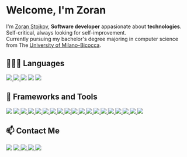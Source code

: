 # Welcome, I'm Zoran

I'm [Zoran Stojkov](https://www.zoran.dev), **Software developer** appasionate about **technologies**. Self-critical, always looking for self-improvement.  
Currently pursuing my bachelor's degree majoring in computer science from The [University of Milano-Bicocca](https://www.disco.unimib.it).

## 👨🏻‍💻 Languages

[![](https://img.shields.io/badge/-TypeScript-informational?style=flat&logo=typescript&logoColor=white&color=blue) ](#)
[![](https://img.shields.io/badge/-JavaScript-informational?style=flat&logo=javascript&logoColor=black&color=F7DF1E) ](#)
[![](https://img.shields.io/badge/-php-informational?style=flat&logo=php&logoColor=white&color=7277ad)](#)
[![](https://img.shields.io/badge/-python-informational?style=flat&logo=python&logoColor=white&color=3776AB)](#)
[![](https://img.shields.io/badge/-C%20Sharp-informational?style=flat&logo=c%20sharp&logoColor=white&color=95478d) ](#)

## :wrench: Frameworks and Tools

[![](https://img.shields.io/badge/-Visual%20Studio%20Code-informational?style=flat&logo=visual-studio-code&logoColor=white&labelColor=007ACC&color=5d5d5d)](https://code.visualstudio.com)
[![](https://img.shields.io/badge/-Microsoft%20Azure-informational?style=flat&logo=Microsoft%20Azure&logoColor=white&labelColor=0089D6&color=5d5d5d) ](https://azure.microsoft.com)
[![](https://img.shields.io/badge/-Google%20Cloud-informational?style=flat&logo=Google%20Cloud&logoColor=white&labelColor=4285F4&color=5d5d5d) ](https://cloud.google.com)
[![](https://img.shields.io/badge/-Amazon%20Web%20Services-informational?style=flat&logo=Amazon%20AWS&logoColor=white&labelColor=232F3E&color=5d5d5d) ](https://aws.amazon.com)
[![](https://img.shields.io/badge/-Angular-informational?style=flat&logo=angular&logoColor=white&labelColor=d6012f&color=5d5d5d) ](https://angular.io/)
[![](https://img.shields.io/badge/-.Net%20Core-informational?style=flat&logo=.net&logoColor=white&labelColor=6a4097&color=5d5d5d) ](https://dotnet.microsoft.com/)
[![](https://img.shields.io/badge/-Django-informational?style=flat&logo=django&logoColor=white&labelColor=092E20&color=5d5d5d) ](https://www.djangoproject.com/)
[![](https://img.shields.io/badge/-Laravel-informational?style=flat&logo=laravel&logoColor=f72a1b&labelColor=f7f7f7&color=5d5d5d) ](https://laravel.com/)
[![](https://img.shields.io/badge/-docker-informational?style=flat&logo=docker&logoColor=white&labelColor=2496ED&color=5d5d5d) ](https://www.docker.com/)
[![](https://img.shields.io/badge/-React-informational?style=flat&logo=react&logoColor=222&labelColor=61DAFB&color=5d5d5d) ](https://reactjs.org/)
[![](https://img.shields.io/badge/-Electron-informational?style=flat&logo=electron&logoColor=white&labelColor=47848F&color=5d5d5d) ](https://www.electronjs.org/)
[![](https://img.shields.io/badge/-MySql-informational?style=flat&logo=mysql&logoColor=white&labelColor=4169E1&color=5d5d5d) ](https://www.mysql.com/)
[![](https://img.shields.io/badge/-PostgreSQL-informational?style=flat&logo=PostgreSQL&logoColor=white&labelColor=4479A1&color=5d5d5d) ](https://www.postgresql.org/)
[![](https://img.shields.io/badge/-MongoDB-informational?style=flat&logo=mongodb&logoColor=white&labelColor=47A248&color=5d5d5d) ](https://www.mongodb.com/)
[![](https://img.shields.io/badge/-Node.js-informational?style=flat&logo=Node.js&logoColor=white&labelColor=339933&color=5d5d5d) ](https://nodejs.org/)
[![](https://img.shields.io/badge/-Redux-informational?style=flat&logo=redux&logoColor=white&labelColor=764ABC&color=5d5d5d) ](https://redux.js.org/)
[![](https://img.shields.io/badge/-Firebase-informational?style=flat&logo=firebase&logoColor=white&labelColor=FFCA28&color=5d5d5d) ](https://firebase.google.com/)
[![](https://img.shields.io/badge/-Bootstrap-informational?style=flat&logo=Bootstrap&logoColor=white&labelColor=7952B3&color=5d5d5d) ](https://getbootstrap.com/)
[![](https://img.shields.io/badge/-Material%20Design-informational?style=flat&logo=Material%20Design&logoColor=white&labelColor=757575&color=5d5d5d)](https://material.io/)

## 📫 Contact Me

[![](https://img.shields.io/badge/-Linkedin-informational?style=flat&logo=linkedin&logoColor=white&color=2867B2)](https://linkedin.com/in/zoran-stojkov)
[![](https://img.shields.io/badge/-Instagram-informational?style=flat&logo=instagram&logoColor=white&color=6c38c1) ](https://instagram.com/stojkov_z)
[![](https://img.shields.io/badge/-Twitter-informational?style=flat&logo=twitter&logoColor=white&color=00aced) ](https://twitter.com/_stojkovzoran)
[![](https://img.shields.io/badge/-Telegram-informational?style=flat&logo=telegram&logoColor=white&color=0088cc) ](https://t.me/stojkovz)
[![](https://img.shields.io/badge/-BLOG-informational?style=flat&logo=hashnode&logoColor=white&color=2962FF)](https://www.zoran.dev)

<!-- [![Top Langs](https://github-readme-stats.vercel.app/api/top-langs/?username=stojkov-z)](https://github.com/stojkov-z) -->
